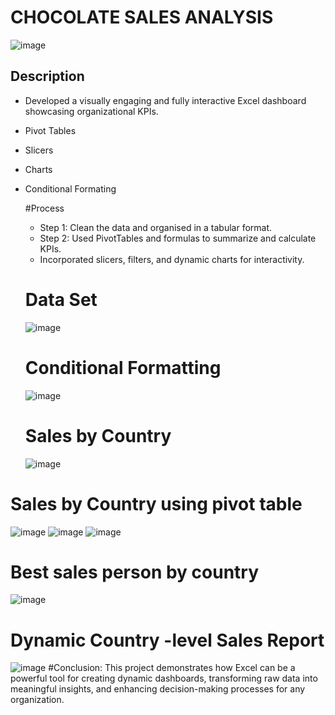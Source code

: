 # CHOCOLATE SALES ANALYSIS
![image](https://github.com/user-attachments/assets/48bf216b-3029-46e4-a57e-82436a14de02)
## Description
* Developed a visually engaging and fully interactive Excel dashboard showcasing organizational KPIs.
* Pivot Tables
* Slicers
* Charts
* Conditional Formating

  #Process
   * Step 1: Clean the data and organised in a tabular format.
   * Step 2: Used PivotTables and formulas to summarize and calculate KPIs.
   * Incorporated slicers, filters, and dynamic charts for interactivity.
  # Data Set
     ![image](https://github.com/user-attachments/assets/8336a3c8-ecac-498a-9266-b9a29d5fa161)
  # Conditional Formatting
  ![image](https://github.com/user-attachments/assets/0169908f-364b-4f44-88eb-bae228c0847e)

  # Sales by Country
  ![image](https://github.com/user-attachments/assets/9da1ca8a-aa3f-4f88-a65c-e117ab2ecb18)
 # Sales by Country using pivot table
![image](https://github.com/user-attachments/assets/e12ef72a-9f6f-48fe-94cb-d5417e4d37dc)
![image](https://github.com/user-attachments/assets/dcf1af7b-8d9b-4b45-9dc6-f29c35f83ce6)
![image](https://github.com/user-attachments/assets/dcbf95c4-843f-436d-a420-dc7e37b1fada)
# Best sales person by country
![image](https://github.com/user-attachments/assets/44246060-7f43-4bc1-8f80-2202437d6b40)
# Dynamic Country -level Sales Report
![image](https://github.com/user-attachments/assets/1765ad01-ad4b-4fe8-bc8e-140c0614a691)
#Conclusion:
This project demonstrates how Excel can be a powerful tool for creating dynamic dashboards, transforming raw data into meaningful insights, and enhancing decision-making processes for any organization.
